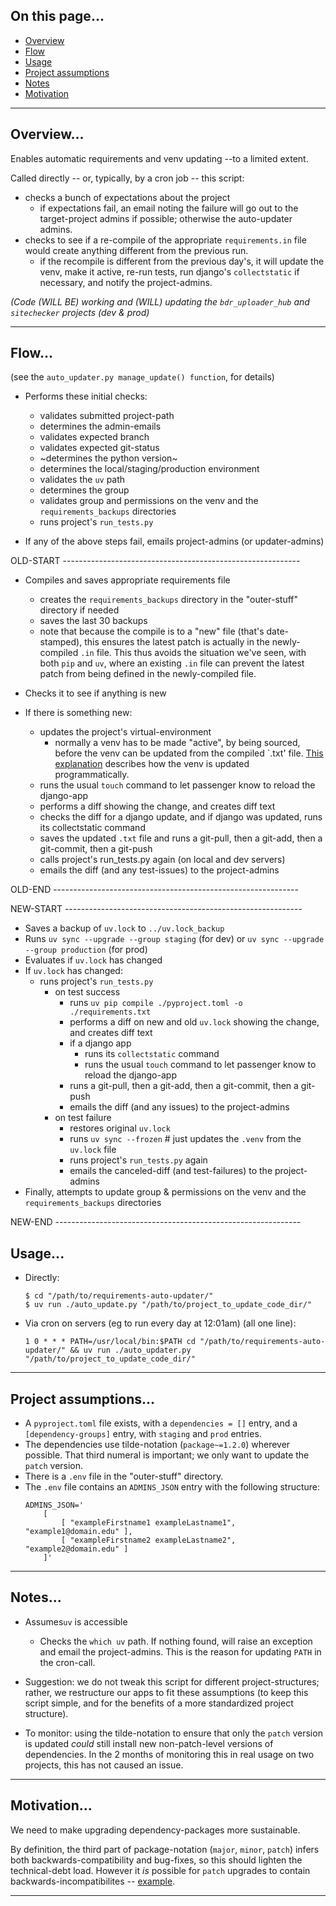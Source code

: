 ## On this page...

- [Overview](#overview)
- [Flow](#flow)
- [Usage](#usage)
- [Project assumptions](#project-assumptions)
- [Notes](#notes)
- [Motivation](#motivation) 

---


## Overview...

Enables automatic requirements and venv updating --to a limited extent.

Called directly -- or, typically, by a cron job -- this script:
- checks a bunch of expectations about the project
    - if expectations fail, an email noting the failure will go out to the target-project admins if possible; otherwise the auto-updater admins.
- checks to see if a re-compile of the appropriate `requirements.in` file would create anything different from the previous run.
    - if the recompile is different from the previous day's, it will update the venv, make it active, re-run tests, run django's `collectstatic` if necessary, and notify the project-admins.

_(Code (WILL BE) working and (WILL) updating the `bdr_uploader_hub` and `sitechecker` projects (dev & prod)_

---


## Flow...

(see the `auto_updater.py manage_update() function`, for details)

- Performs these initial checks:
    - validates submitted project-path
    - determines the admin-emails
    - validates expected branch
    - validates expected git-status
    - ~determines the python version~
    - determines the local/staging/production environment
    - validates the `uv` path
    - determines the group
    - validates group and permissions on the venv and the `requirements_backups` directories
    - runs project's `run_tests.py`

- If any of the above steps fail, emails project-admins (or updater-admins)

OLD-START -----------------------------------------------------------

- Compiles and saves appropriate requirements file
    - creates the `requirements_backups` directory in the "outer-stuff" directory if needed
    - saves the last 30 backups
    - note that because the compile is to a "new" file (that's date-stamped), this ensures the latest patch is actually in the newly-compiled `.in` file. This thus avoids the situation we've seen, with both `pip` and `uv`, where an existing `.in` file can prevent the latest patch from being defined in the newly-compiled file.

- Checks it to see if anything is new

- If there is something new: 
    - updates the project's virtual-environment
        - normally a venv has to be made "active", by being sourced, before the venv can be updated from the compiled `.txt' file. [This explanation](https://github.com/Brown-University-Library/requirements-auto-updater/blob/6e8b540ad1a6f389e115f2cfb364751380b94f58/auto_updater.py#L128-L136) describes how the venv is updated programmatically.
    - runs the usual `touch` command to let passenger know to reload the django-app
    - performs a diff showing the change, and creates diff text
    - checks the diff for a django update, and if django was updated, runs its collectstatic command
    - saves the updated `.txt` file and runs a git-pull, then a git-add, then a git-commit, then a git-push
    - calls project's run_tests.py again (on local and dev servers)
    - emails the diff (and any test-issues) to the project-admins

OLD-END -------------------------------------------------------------

NEW-START -----------------------------------------------------------

- Saves a backup of `uv.lock` to `../uv.lock_backup`
- Runs `uv sync --upgrade --group staging` (for dev) or `uv sync --upgrade --group production` (for prod)
- Evaluates if `uv.lock` has changed
- If `uv.lock` has changed:
    - runs project's `run_tests.py`
        - on test success
            - runs `uv pip compile ./pyproject.toml -o ./requirements.txt`
            - performs a diff on new and old `uv.lock` showing the change, and creates diff text 
            - if a django app
                - runs its `collectstatic` command
                - runs the usual `touch` command to let passenger know to reload the django-app
            - runs a git-pull, then a git-add, then a git-commit, then a git-push
            - emails the diff (and any issues) to the project-admins
        - on test failure
            - restores original `uv.lock`
            - runs `uv sync --frozen`  # just updates the `.venv` from the `uv.lock` file
            - runs project's `run_tests.py` again
            - emails the canceled-diff (and test-failures) to the project-admins
- Finally, attempts to update group & permissions on the venv and the `requirements_backups` directories

NEW-END -------------------------------------------------------------


## Usage...

- Directly:
    ```
    $ cd "/path/to/requirements-auto-updater/"
    $ uv run ./auto_update.py "/path/to/project_to_update_code_dir/"
    ```

- Via cron on servers (eg to run every day at 12:01am) (all one line):
    ```
    1 0 * * * PATH=/usr/local/bin:$PATH cd "/path/to/requirements-auto-updater/" && uv run ./auto_updater.py "/path/to/project_to_update_code_dir/"
    ```

---


## Project assumptions...

- A `pyproject.toml` file exists, with a `dependencies = []` entry, and a `[dependency-groups]` entry, with `staging` and `prod` entries.
- The dependencies use tilde-notation (`package~=1.2.0`) wherever possible. That third numeral is important; we only want to update the `patch` version.
- There is a `.env` file in the "outer-stuff" directory.
- The `.env` file contains an `ADMINS_JSON` entry with the following structure:
    ```
    ADMINS_JSON='
        [
            [ "exampleFirstname1 exampleLastname1", "example1@domain.edu" ],
            [ "exampleFirstname2 exampleLastname2", "example2@domain.edu" ]
        ]'
    ```

---


## Notes...

- Assumes`uv` is accessible
    - Checks the `which uv` path. If nothing found, will raise an exception and email the project-admins. This is the reason for updating `PATH` in the cron-call.

- Suggestion: we do not tweak this script for different project-structures; rather, we restructure our apps to fit these assumptions (to keep this script simple, and for the benefits of a more standardized project structure).

- To monitor: using the tilde-notation to ensure that only the `patch` version is updated _could_ still install new non-patch-level versions of dependencies. In the 2 months of monitoring this in real usage on two projects, this has not caused an issue.

---


## Motivation...

We need to make upgrading dependency-packages more sustainable. 

By definition, the third part of package-notation (`major`, `minor`, `patch`) infers both backwards-compatibility and bug-fixes, so this should lighten the technical-debt load. However it _is_ possible for `patch` upgrades to contain backwards-incompatibilites -- [example](https://www.djangoproject.com/weblog/2023/may/03/security-releases/).

---
